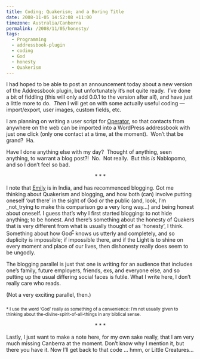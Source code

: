 ```yaml
---
title: Coding; Quakerism; and a Boring Title
date: 2008-11-05 14:52:08 +11:00
timezone: Australia/Canberra
permalink: /2008/11/05/honesty/
tags:
  - Programming
  - addressbook-plugin
  - coding
  - God
  - honesty
  - Quakerism
---
```

I had hoped to be able to post an announcement today about a new version of the Addressbook plugin, but unfortunately it’s not quite ready.  I’ve done a bit of fiddling (this will only add 0.0.1 to the version after all), and have just a little more to do.  _Then_ I will get on with some actually useful coding — import/export, user images, custom fields, etc.

I am planning on writing a user script for [Operator](http://www.kaply.com/weblog/operator/ "Mike’s Musings: Operator Extension for Firefox"), so that contacts from anywhere on the web can be imported into a WordPress addressbook with just one click (only one contact at a time, at the moment).  Won’t that be grand?  Ha.

Have I done anything else with my day?  Thought of anything, seen anything, to warrant a blog post?!  No.  Not really.  But this _is_ Nablopomo, and so I don’t feel so bad.

<p style="text-align:center">
  * * *
</p>

I note that [Emily](http://lighttraveller.blogspot.com/) is in India, and has recommenced blogging. Got me thinking about Quakerism and blogging, and how both (can) involve putting oneself ‘out there’ in the sight of God or the public (and, look, I’m _not_trying to make this comparison go a very long way…) and being honest about oneself. I guess that’s why I first started blogging: to not hide anything; to be honest. And there’s something about the honesty of Quakers that is very different from what is usually thought of as ‘honesty’, I think. Something about how God<sup><a href='#note-265'>*</a></sup> knows us utterly and completely, and so duplicity is impossible; if impossible there, and if the Light is to shine on every moment and place of our lives, then dishonesty really does seem to be ungodly.

The blogging parallel is just that one is writing for an audience that includes one’s family, future employers, friends, exs, and everyone else, and so putting up the usual differing social faces is futile. What I write here, I don’t really care who reads. 

(Not a very exciting parallel, then.)

<p style="margin-top:2em;font-size:smaller">
  <a name="note-265">*</a> I use the word ‘God’ really as something of a convenience: I’m not usually given to thinking about the-divine-spirit-of-all-things in any biblical sense.
</p>

<p style="text-align:center">
  * * *
</p>

Lastly, I just want to make a note here, for my own sake really, that I am very much missing Canberra at the moment. Don’t know why I mention it, but there you have it. Now I’ll get back to that code … hmm, or Little Creatures…